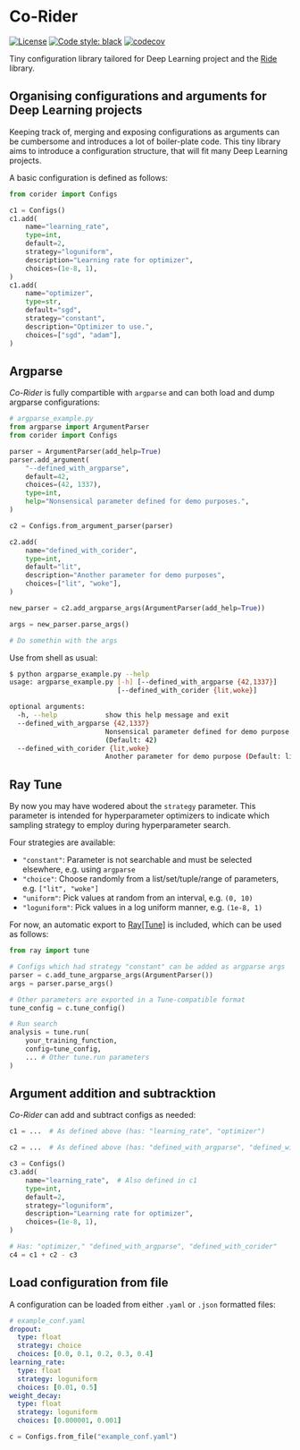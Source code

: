# Co-Rider
[![License](https://img.shields.io/badge/License-Apache%202.0-blue.svg)](https://opensource.org/licenses/Apache-2.0)
[![Code style: black](https://img.shields.io/badge/code%20style-black-000000.svg)](https://github.com/psf/black)
[![codecov](https://codecov.io/gh/LukasHedegaard/co-rider/branch/main/graph/badge.svg?token=F15SVESDQZ)](https://codecov.io/gh/LukasHedegaard/co-rider)

Tiny configuration library tailored for Deep Learning project and the [Ride](https://github.com/LukasHedegaard/ride) library. 

## Organising configurations and arguments for Deep Learning projects
Keeping track of, merging and exposing configurations as arguments can be cumbersome and introduces a lot of boiler-plate code.
This tiny library aims to introduce a configuration structure, that will fit many Deep Learning projects.

A basic configuration is defined as follows:
```python
from corider import Configs

c1 = Configs()
c1.add(
    name="learning_rate",
    type=int,
    default=2,
    strategy="loguniform",
    description="Learning rate for optimizer",
    choices=(1e-8, 1),
)
c1.add(
    name="optimizer",
    type=str,
    default="sgd",
    strategy="constant",
    description="Optimizer to use.",
    choices=["sgd", "adam"],
)
```

## Argparse
_Co-Rider_ is fully compartible with `argparse` and can both load and dump argparse configurations:
```python
# argparse_example.py
from argparse import ArgumentParser
from corider import Configs

parser = ArgumentParser(add_help=True)
parser.add_argument(
    "--defined_with_argparse",
    default=42,
    choices=(42, 1337),
    type=int,
    help="Nonsensical parameter defined for demo purposes.",
)

c2 = Configs.from_argument_parser(parser)

c2.add(
    name="defined_with_corider",
    type=int,
    default="lit",
    description="Another parameter for demo purposes",
    choices=["lit", "woke"],
)

new_parser = c2.add_argparse_args(ArgumentParser(add_help=True))

args = new_parser.parse_args()

# Do somethin with the args
```

Use from shell as usual:
```bash
$ python argparse_example.py --help
usage: argparse_example.py [-h] [--defined_with_argparse {42,1337}]
                           [--defined_with_corider {lit,woke}]

optional arguments:
  -h, --help            show this help message and exit
  --defined_with_argparse {42,1337}
                        Nonsensical parameter defined for demo purpose.
                        (Default: 42)
  --defined_with_corider {lit,woke}
                        Another parameter for demo purpose (Default: lit)
```

## Ray Tune
By now you may have wodered about the `strategy` parameter. 
This parameter is intended for hyperparameter optimizers to indicate which sampling strategy to employ during hyperparameter search. 

Four strategies are available:
- `"constant"`: Parameter is not searchable and must be selected elsewhere, e.g. using `argparse`
- `"choice"`: Choose randomly from a list/set/tuple/range of parameters, e.g. `["lit", "woke"]`
- `"uniform"`: Pick values at random from an interval, e.g. `(0, 10)`
- `"loguniform"`: Pick values in a log uniform manner, e.g. `(1e-8, 1)`


For now, an automatic export to [Ray[Tune]](https://github.com/ray-project/ray) is included, which can be used as follows:
```python
from ray import tune

# Configs which had strategy "constant" can be added as argparse args
parser = c.add_tune_argparse_args(ArgumentParser())
args = parser.parse_args()

# Other parameters are exported in a Tune-compatible format
tune_config = c.tune_config()

# Run search
analysis = tune.run(
    your_training_function,
    config=tune_config,
    ... # Other tune.run parameters
)
```


## Argument addition and subtracktion
_Co-Rider_ can add and subtract configs as needed:
```python
c1 = ...  # As defined above (has: "learning_rate", "optimizer")

c2 = ...  # As defined above (has: "defined_with_argparse", "defined_with_corider")

c3 = Configs()
c3.add(
    name="learning_rate",  # Also defined in c1
    type=int,
    default=2,
    strategy="loguniform",
    description="Learning rate for optimizer",
    choices=(1e-8, 1),
)

# Has: "optimizer," "defined_with_argparse", "defined_with_corider"
c4 = c1 + c2 - c3  
```

## Load configuration from file
A configuration can be loaded from either `.yaml` or `.json` formatted files:
```yaml
# example_conf.yaml
dropout:
  type: float
  strategy: choice
  choices: [0.0, 0.1, 0.2, 0.3, 0.4]
learning_rate:
  type: float
  strategy: loguniform
  choices: [0.01, 0.5]
weight_decay:
  type: float
  strategy: loguniform
  choices: [0.000001, 0.001]
```

```python
c = Configs.from_file("example_conf.yaml")
```
